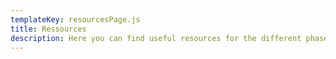 ```yaml
---
templateKey: resourcesPage.js
title: Ressources
description: Here you can find useful resources for the different phases of the incubator!
---
```

